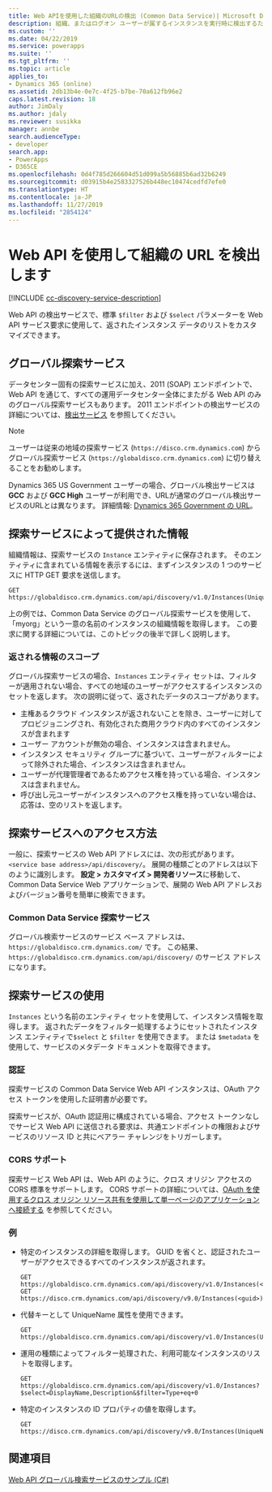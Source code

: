 ```yaml
---
title: Web APIを使用した組織のURLの検出 (Common Data Service)| Microsoft Docs
description: 組織、またはログオン ユーザーが属するインスタンスを実行時に検出するために Web API を使用する方法を学習します。
ms.custom: ''
ms.date: 04/22/2019
ms.service: powerapps
ms.suite: ''
ms.tgt_pltfrm: ''
ms.topic: article
applies_to:
- Dynamics 365 (online)
ms.assetid: 2db13b4e-0e7c-4f25-b7be-70a612fb96e2
caps.latest.revision: 18
author: JimDaly
ms.author: jdaly
ms.reviewer: susikka
manager: annbe
search.audienceType:
- developer
search.app:
- PowerApps
- D365CE
ms.openlocfilehash: 0d4f785d266604d51d099a5b56885b6ad32b6249
ms.sourcegitcommit: d03915b4e2583327526b448ec10474cedfd7efe0
ms.translationtype: HT
ms.contentlocale: ja-JP
ms.lasthandoff: 11/27/2019
ms.locfileid: "2854124"
---
```

# <a name="discover-the-url-for-your-organization-using-the-web-api"></a>Web API を使用して組織の URL を検出します

[!INCLUDE [cc-discovery-service-description](../includes/cc-discovery-service-description.md)]

Web API の検出サービスで、標準 `$filter` および `$select` パラメーターを Web API サービス要求に使用して、返されたインスタンス データのリストをカスタマイズできます。
<!-- TODO should only talk about the global discovery service -->

## <a name="global-discovery-service"></a>グローバル探索サービス

データセンター固有の探索サービスに加え、2011 (SOAP) エンドポイントで、Web API を通じて、すべての運用データセンター全体にまたがる Web API のみのグローバル探索サービスもあります。 2011 エンドポイントの検出サービスの詳細については、[検出サービス](../org-service/discovery-service.md) を参照してください。

> [!NOTE]
> ユーザーは従来の地域の探索サービス (`https://disco.crm.dynamics.com`) からグローバル探索サービス (`https://globaldisco.crm.dynamics.com`) に切り替えることをお勧めします。
> 
> Dynamics 365 US Government ユーザーの場合、グローバル検出サービスは **GCC** および **GCC High** ユーザーが利用でき、URLが通常のグローバル検出サービスのURLとは異なります。 詳細情報: [Dynamics 365 Government の URL](https://docs.microsoft.com/dynamics365/customer-engagement/admin/government/microsoft-dynamics-365-government#dynamics-365-us-government-urls)。

  
## <a name="information-provided-by-the-discovery-service"></a>探索サービスによって提供された情報 
 
 組織情報は、探索サービスの `Instance` エンティティに保存されます。  そのエンティティに含まれている情報を表示するには、まずインスタンスの 1 つのサービスに HTTP GET 要求を送信します。  
  
```http  
GET https://globaldisco.crm.dynamics.com/api/discovery/v1.0/Instances(UniqueName='myorg')  
```  
  
上の例では、Common Data Service のグローバル探索サービスを使用して、「myorg」という一意の名前のインスタンスの組織情報を取得します。 この要求に関する詳細については、このトピックの後半で詳しく説明します。  

 

  
### <a name="scope-of-the-returned-information"></a>返される情報のスコープ

グローバル探索サービスの場合、`Instances` エンティティ セットは、フィルターが適用されない場合、すべての地域のユーザーがアクセスするインスタンスのセットを返します。   次の説明に従って、返されたデータのスコープがあります。  
  
-   主権あるクラウド インスタンスが返されないことを除き、ユーザーに対してプロビジョニングされ、有効化された商用クラウド内のすべてのインスタンスが含まれます
-   ユーザー アカウントが無効の場合、インスタンスは含まれません。
-   インスタンス セキュリティ グループに基づいて、ユーザーがフィルターによって除外された場合、インスタンスは含まれません。
-   ユーザーが代理管理者であるためアクセス権を持っている場合、インスタンスは含まれません。
-   呼び出し元ユーザーがインスタンスへのアクセス権を持っていない場合は、応答は、空のリストを返します。

## <a name="how-to-access-the-discovery-services"></a>探索サービスへのアクセス方法

一般に、探索サービスの Web API アドレスには、次の形式があります。 `<service base address>/api/discovery/`。  展開の種類ごとのアドレスは以下のように識別します。 **設定 > カスタマイズ > 開発者リソース**に移動して、Common Data Service Web アプリケーションで、展開の Web API アドレスおよびバージョン番号を簡単に検索できます。  
  
### <a name="common-data-service-discovery-services"></a>Common Data Service 探索サービス  

グローバル検索サービスのサービス ベース アドレスは、`https://globaldisco.crm.dynamics.com/` です。 この結果、`https://globaldisco.crm.dynamics.com/api/discovery/` のサービス アドレスになります。  
  
## <a name="using-the-discovery-service"></a>探索サービスの使用  

`Instances` という名前のエンティティ セットを使用して、インスタンス情報を取得します。 返されたデータをフィルター処理するようにセットされたインスタンス エンティティで`$select` と `$filter` を使用できます。 または `$metadata` を使用して、サービスのメタデータ ドキュメントを取得できます。  
  
### <a name="authentication"></a>認証

探索サービスの Common Data Service Web API インスタンスは、OAuth アクセス トークンを使用した証明書が必要です。

探索サービスが、OAuth 認証用に構成されている場合、アクセス トークンなしでサービス Web API に送信される要求は、共通エンドポイントの権限およびサービスのリソース ID と共にベアラー チャレンジをトリガーします。
### <a name="cors-support"></a>CORS サポート

探索サービス Web API は、Web API のように、クロス オリジン アクセスの CORS 標準をサポートします。  CORS サポートの詳細については、[OAuth を使用するクロス オリジン リソース共有を使用して単一ページのアプリケーションへ接続する](../oauth-cross-origin-resource-sharing-connect-single-page-application.md) を参照してください。  
  
### <a name="examples"></a>例  
  
-   特定のインスタンスの詳細を取得します。 GUID を省くと、認証されたユーザーがアクセスできるすべてのインスタンスが返されます。  
  
    ```http      
    GET https://globaldisco.crm.dynamics.com/api/discovery/v1.0/Instances(<guid>)
    GET https://disco.crm.dynamics.com/api/discovery/v9.0/Instances(<guid>)  
    ```  
  
-   代替キーとして UniqueName 属性を使用できます。  
  
    ```http  
    GET https://globaldisco.crm.dynamics.com/api/discovery/v1.0/Instances(UniqueName='myorg')  
    ```  
  
-   運用の種類によってフィルター処理された、利用可能なインスタンスのリストを取得します。  
  
    ```http  
    GET https://globaldisco.crm.dynamics.com/api/discovery/v1.0/Instances?$select=DisplayName,Description&$filter=Type+eq+0   
    ```  
  
-   特定のインスタンスの ID プロパティの値を取得します。  
  
    ```http  
    GET https://disco.crm.dynamics.com/api/discovery/v9.0/Instances(UniqueName='myorg')/Id/$value  
    ```

## <a name="see-also"></a>関連項目

[Web API グローバル検索サービスのサンプル (C#)](samples/global-discovery-service-csharp.md)

